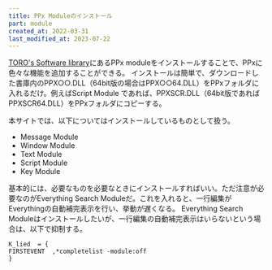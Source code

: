 ```yaml
---
title: PPx Moduleのインストール
part: module
created_at: 2022-03-31
last_modified_at: 2023-07-22
---
```


[TORO's Software library](http://toro.d.dooo.jp/slppx.html)にあるPPx moduleをインストールすることで、PPxに色々な機能を追加することができる。
インストールは簡単で、ダウンロードした書庫内のPPX○○.DLL（64bit版の場合はPPX○○64.DLL）をPPxフォルダに入れるだけ。例えばScript Module であれば、PPXSCR.DLL（64bit版であればPPXSCR64.DLL）をPPxフォルダにコピーする。

本サイトでは、以下についてはインストールしているものとして扱う。

- Message Module
- Window Module
- Text Module
- Script Module
- Key Module

基本的には、必要なものを必要なときにインストールすればいい。ただ注意が必要なのがEverything Search Moduleだ。これを入れると、一行編集がEverythingの自動補完表示を行い、挙動が遅くなる。 Everything Search Moduleはインストールしたいが、一行編集の自動補完表示はいらないという場合は、以下で抑制する。

```text
K_lied	= {
FIRSTEVENT	,*completelist -module:off
}
```

